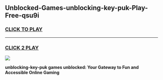 
## Unblocked-Games-unblocking-key-puk-Play-Free-qsu9i
<h3>
<a href="https://premium76.site?title=unblocking-key-puk&ref=20M">CLICK TO PLAY</a></h3>
<hr>

<h3>
<a href="https://premium76.site?title=unblocking-key-puk&ref=20M">CLICK 2 PLAY</a>
  
</h3>

<a href="https://premium76.site?title=unblocking-key-puk&ref=19M"><img src="https://clearcache.store/games.png"></a>


**unblocking-key-puk games unblocked: Your Gateway to Fun and Accessible Online Gaming**
